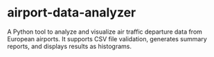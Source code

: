 # airport-data-analyzer
A Python tool to analyze and visualize air traffic departure data from European airports. It supports CSV file validation, generates summary reports, and displays results as histograms.
